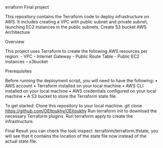 erraform Final project

This repository contains the Terraform code to deploy infrastructure on AWS. It includes creating a VPC with public subnet and private subnet, launching EC2 instances in the public subnets, Create S3 bucket AWS Architecture

Overview

This project uses Terraform to create the following AWS resources per region: - VPC - Internet Gateway - Public Route Table - Public EC2 instances – s3bucket

Prerequisites

Before running the deployment script, you will need to have the following: • AWS account • Terraform installed on your local machine • AWS CLI installed on your local machine • AWS credentials configured on your local machine • A S3 bucket to store the Terraform state file.

To get started: Clone this repository to your local machine. git clone https://github.com/OEltoukhy/OEltoukhy Run terraform init to download the necessary Terraform plugins. Run terraform apply to create the infrastructure.

Final Result you can check the look inspect .terraform/terraform.tfstate, you will see that it contains the location of the state file now instead of the actual state file.
